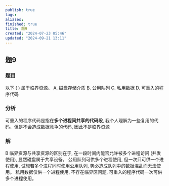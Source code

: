```yaml
---
publish: true
tags: 
aliases: 
finished: true
title: 题9
created: "2024-07-23 05:46"
updated: "2024-09-21 13:11"
---
```

## 题9
### 题目
以下 ( ) 属于临界资源。
A. 磁盘存储介质 
B. 公用队列
C. 私用数据 
D. 可重入的程序代码
### 分析
可重入的程序代码是指在**多个进程间共享的代码段**, 我个人理解为一些复用的代码，但是不会造成数据竞争的代码, 因此不是临界资源
### 解
B
临界资源与共享资源的区别在于, 在一段时间内能否允许被多个进程访问 (并发使用), 显然磁盘属于共享设备。
公用队列可供多个进程使用, 但一次只可供一个进程使用, 试想若多个进程同时使用公用队列, 势必造成队列中的数据混乱而无法使用。
私用数据仅供一个进程使用, 不存在临界区问题, 可重入的程序代码一次可供多个进程使用。